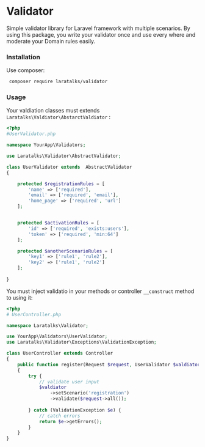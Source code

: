 # Validator
Simple validator library for Laravel framework with multiple scenarios. By using this package, you write your validator once
and use every where and moderate your Domain rules easily.

### Installation
Use composer:
```bash
 composer require laratalks/validator
```

### Usage
Your valdiation classes must extends `Laratalks\Valdiator\AbstarctValdiator` :
```php
<?php
#UserValidator.php

namespace YourApp\Validators;

use Laratalks\Validator\AbstractValidator;

class UserValidator extends  AbstractValidator
{

    protected $registrationRules = [
        'name' => ['required'],
        'email' => ['required', 'email'],
        'home_page' => ['required', 'url']
    ];


    protected $activationRules = [
        'id' => ['required', 'exists:users'],
        'token' => ['required', 'min:64']
    ];

    protected $anotherScenarioRules = [
        'key1' => ['rule1', 'rule2'],
        'key2' => ['rule1', 'rule2']
    ];
    
}
```

You must inject validatio in your methods or controller `__construct` method to using it:

```php
<?php
# UserController.php

namespace Laratalks\Validator;

use YourApp\Validators\UserValidator;
use Laratalks\Validator\Exceptions\ValidationException;

class UserController extends Controller
{
    public function register(Request $request, UserValidator $valdiator)
    {
        try {
            // validate user input
            $valdiator
                ->setScenario('registration')
                ->validate($request->all());
            
        } catch (ValidationException $e) {
            // catch errors
            return $e->getErrors();
        }
    }
}
```
